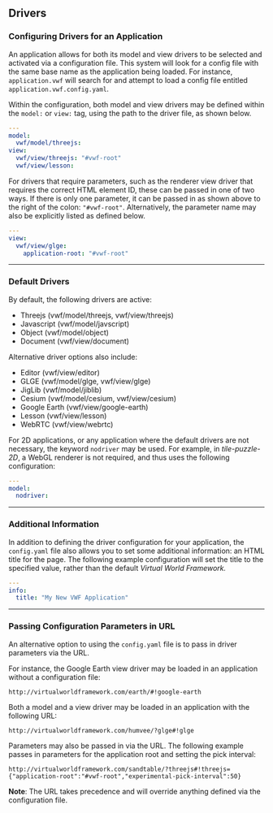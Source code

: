 ## <a name="drivers">Drivers</a>

### Configuring Drivers for an Application

An application allows for both its model and view drivers to be selected and activated via a configuration file. This system will look for a config file with the same base name as the application being loaded. For instance, <code>application.vwf</code> will search for and attempt to load a config file entitled <code>application.vwf.config.yaml</code>.

Within the configuration, both model and view drivers may be defined within the <code>model:</code> or <code>view:</code> tag, using the path to the driver file, as shown below. 

```yaml
---
model:
  vwf/model/threejs:
view:
  vwf/view/threejs: "#vwf-root"
  vwf/view/lesson: 
```

For drivers that require parameters, such as the renderer view driver that requires the correct HTML element ID, these can be passed in one of two ways. If there is only one parameter, it can be passed in as shown above to the right of the colon: <code>"#vwf-root"</code>. Alternatively, the parameter name may also be explicitly listed as defined below.

```yaml
---
view:
  vwf/view/glge: 
    application-root: "#vwf-root"
```

-------------------

### Default Drivers

By default, the following drivers are active:

* Threejs (vwf/model/threejs, vwf/view/threejs)
* Javascript (vwf/model/javscript)
* Object (vwf/model/object)
* Document (vwf/view/document)

Alternative driver options also include:

* Editor (vwf/view/editor)
* GLGE (vwf/model/glge, vwf/view/glge)
* JigLib (vwf/model/jiblib)
* Cesium (vwf/model/cesium, vwf/view/cesium)
* Google Earth (vwf/view/google-earth)
* Lesson (vwf/view/lesson)
* WebRTC (vwf/view/webrtc)

For 2D applications, or any application where the default drivers are not necessary, the keyword <code>nodriver</code> may be used. For example, in *tile-puzzle-2D*, a WebGL renderer is not required, and thus uses the following configuration:

```yaml
---
model:
  nodriver: 
```

-------------------

### Additional Information

In addition to defining the driver configuration for your application, the <code>config.yaml</code> file also allows you to set some additional information: an HTML title for the page. The following example configuration will set the title to the specified value, rather than the default *Virtual World Framework.*

```yaml
---
info:
  title: "My New VWF Application"
```

-------------------

### Passing Configuration Parameters in URL

An alternative option to using the <code>config.yaml</code> file is to pass in driver parameters via the URL. 

For instance, the Google Earth view driver may be loaded in an application without a configuration file:

	http://virtualworldframework.com/earth/#!google-earth

Both a model and a view driver may be loaded in an application with the following URL:

	http://virtualworldframework.com/humvee/?glge#!glge

Parameters may also be passed in via the URL. The following example passes in parameters for the application root and setting the pick interval:

	http://virtualworldframework.com/sandtable/?threejs#!threejs={"application-root":"#vwf-root","experimental-pick-interval":50}

**Note**: The URL takes precedence and will override anything defined via the configuration file.

<!-- **How Drivers Connect to the Kernel** -->

<!-- The kernel has a list of drivers that stand side by side. It is setup so that there is a pipeline between the kernel and the drivers that setup the stages by performing things such as logging or translation between the kernel IDs and the object references. Drivers that don't care about the prototype relationship, can remove this information (ie glge can think about only a tree without thinking about the prototypes that make it up.) -->

<!-- KERNEL -> PIPELINE STAGES (ability to transform messages going across, currently only supported by the models) -> DRIVER / Check out redmine wiki article called 'Declaring a driver with pipeline stages' -->

<!-- Notes: Draw barrier between the view and the model? / User modules can be added or removed from the application (eventually will be loaded dynamically depending on what the application needs to function properly.) -->

